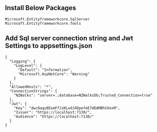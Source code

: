 
## Install Below Packages

```
Microsoft.Entityframeworkcore.SqlServer
Microsoft.Entityframeworkcore.Tools
```

## Add Sql server connection string and Jwt Settings to appsettings.json

```
{
  "Logging": {
    "LogLevel": {
      "Default": "Information",
      "Microsoft.AspNetCore": "Warning"
    }
  },
  "AllowedHosts": "*",
  "ConnectionStrings": {
    "NZWalks": "server=.;database=NZWalksDb;Trusted_Connection=true"
  },
  "Jwt": {
    "Key": "dwc8aqu8ExmFfJzKLudJ4DpefeE7dDAMBhSXexM",
    "Issuer": "https://localhost:7130/",
    "Audience": "https://localhost:7130/"
  }
}
```
